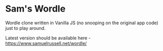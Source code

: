 # Sam's Wordle

Wordle clone written in Vanilla JS (no snooping on the original app code) just to play around. 

Latest version should be available here - https://www.samuelrussell.net/wordle/
